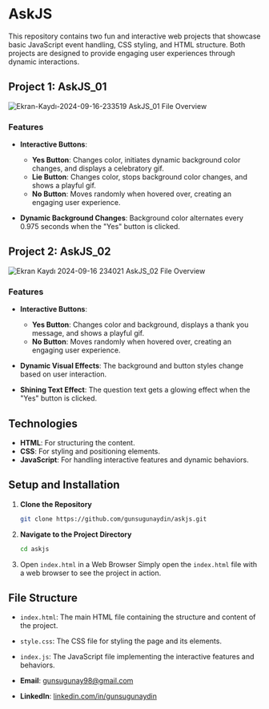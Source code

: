 # AskJS

This repository contains two fun and interactive web projects that showcase basic JavaScript event handling, CSS styling, and HTML structure. Both projects are designed to provide engaging user experiences through dynamic interactions.

## Project 1: AskJS_01

![Ekran-Kaydı-2024-09-16-233519](https://github.com/user-attachments/assets/ff7d5f66-a521-482f-b88b-005e31570220)
AskJS_01 File Overview

### Features

- **Interactive Buttons**: 
  - **Yes Button**: Changes color, initiates dynamic background color changes, and displays a celebratory gif.
  - **Lie Button**: Changes color, stops background color changes, and shows a playful gif.
  - **No Button**: Moves randomly when hovered over, creating an engaging user experience.

- **Dynamic Background Changes**: Background color alternates every 0.975 seconds when the "Yes" button is clicked.

## Project 2: AskJS_02

![Ekran Kaydı 2024-09-16 234021](https://github.com/user-attachments/assets/3fae4122-27ca-4de4-9f9c-5653af4a503d)
AskJS_02 File Overview

### Features

- **Interactive Buttons**: 
  - **Yes Button**: Changes color and background, displays a thank you message, and shows a playful gif.
  - **No Button**: Moves randomly when hovered over, creating an engaging user experience.

- **Dynamic Visual Effects**: The background and button styles change based on user interaction.

- **Shining Text Effect**: The question text gets a glowing effect when the "Yes" button is clicked.

## Technologies

- **HTML**: For structuring the content.
- **CSS**: For styling and positioning elements.
- **JavaScript**: For handling interactive features and dynamic behaviors.

## Setup and Installation

1. **Clone the Repository**
   ```bash
   git clone https://github.com/gunsugunaydin/askjs.git
    ```
2. **Navigate to the Project Directory**
   ```bash
   cd askjs
    ```
3. Open `index.html` in a Web Browser Simply open the `index.html` file with a web browser to see the project in action.

## File Structure

- `index.html`: The main HTML file containing the structure and content of the project.
- `style.css`: The CSS file for styling the page and its elements.
- `index.js`: The JavaScript file implementing the interactive features and behaviors.

- **Email**: [gunsugunay98@gmail.com](mailto:gunsugunay98@gmail.com)
- **LinkedIn**: [linkedin.com/in/gunsugunaydin](https://www.linkedin.com/in/gunsugunaydin/)


